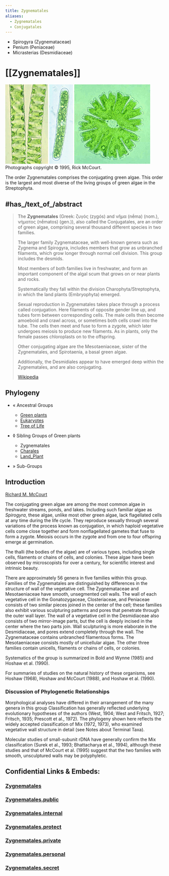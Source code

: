 ```yaml
---
title: Zygnematales
aliases:
  - Zygnematales
  - Conjugatales
---
```


-   Spirogyra (Zygnemataceae)
-   Penium (Peniaceae)
-   Micrasterias (Desmidiaceae)
# [[Zygnematales]]  

![Spirogyra,Zygnemataceae,Zygnematales](Zygnematales/Spirogyra,Zygnemataceae,Zygnematales.gif)  ![Penium,Peniaceae,Zygnematales](Zygnematales/Penium,Peniaceae,Zygnematales.gif)  ![Micrasterias,Desmidiaceae,Zygnematales](Zygnematales/Micrasterias,Desmidiaceae,Zygnematales.gif) 
Photographs copyright © 1995, Rick McCourt.

The order Zygnematales comprises the conjugating green algae. 
This order is the largest and most diverse of the living groups of green algae in the Streptophyta.

## #has_/text_of_/abstract 

> The **Zygnematales** (Greek: ζυγός (zygós) and νῆμα (nḗma) (nom.), νήματος (nḗmatos) (gen.)), 
> also called the Conjugatales, are an order of green algae, 
> comprising several thousand different species in two families. 
> 
> The larger family Zygnemataceae, with well-known genera such as Zygnema and Spirogyra, 
> includes members that grow as unbranched filaments, which grow longer through normal cell division. 
> This group includes the desmids. 
> 
> Most members of both families live in freshwater, 
> and form an important component of the algal scum that grows on or near plants and rocks.
>
> Systematically they fall within the division Charophyta/Streptophyta, 
> in which the land plants (Embryophyta) emerged.
>
> Sexual reproduction in Zygnematales takes place through a process called conjugation. 
> Here filaments of opposite gender line up, and tubes form between corresponding cells. 
> The male cells then become amoeboid and crawl across, or sometimes both cells crawl into the tube. 
> The cells then meet and fuse to form a zygote, 
> which later undergoes meiosis to produce new filaments. 
> As in plants, only the female passes chloroplasts on to the offspring.
>
> Other conjugating algae are the Mesotaeniaceae, sister of the Zygnematales, 
> and Spirotaenia, a basal green algae. 
> 
> Additionally, the Desmidiales appear to have emerged deep within the Zygnematales, 
> and are also conjugating.
>
> [Wikipedia](https://en.wikipedia.org/wiki/Zygnematales) 


## Phylogeny 

-   « Ancestral Groups  
    -   [Green plants](../Plants.md)
    -   [Eukaryotes](Eukaryotes)
    -   [Tree of Life](../../Tree_of_Life.md)

-   ◊ Sibling Groups of  Green plants
    -   Zygnematales
    -   [Charales](Charales.md)
    -   [Land_Plant](Land_Plant.md)

-   » Sub-Groups 

## Introduction

[Richard M. McCourt]()

The conjugating green algae are among the most common algae in
freshwater streams, ponds, and lakes. Including such familiar algae as
*Spirogyra*, these algae, unlike most other green algae, lack
flagellated cells at any time during the life cycle. They reproduce
sexually through several variations of the process known as conjugation,
in which haploid vegetative cells come close together and form
nonflagellated gametes that fuse to form a zygote. Meiosis occurs in the
zygote and from one to four offspring emerge at germination.

The thalli (the bodies of the algae) are of various types, including
single cells, filaments or chains of cells, and colonies. These algae
have been observed by microscopists for over a century, for scientific
interest and intrinsic beauty.

There are approximately 56 genera in five families within this group.
Families of the Zygnematales are distinguished by differences in the
structure of wall of the vegetative cell. The Zygnemataceae and
Mesotaeniaceae have smooth, unsegmented cell walls. The wall of each
vegetative cell in the Gonatozygaceae, Closteriaceae, and Peniaceae
consists of two similar pieces joined in the center of the cell; these
families also exhibit various sculpturing patterns and pores that
penetrate through the outer wall layer. The wall of a vegetative cell in
the Desmidiaceae also consists of two mirror-image parts, but the cell
is deeply incised in the center where the two parts join. Wall
sculpturing is more elaborate in the Desmidiaceae, and pores extend
completely through the wall. The Zygnemataceae contains unbranched
filamentous forms. The Mesotaeniaceae consists mostly of unicellular
algae. The other three families contain unicells, filaments or chains of
cells, or colonies.

Systematics of the group is summarized in Bold and Wynne (1985) and
Hoshaw et al. (1990).

For summaries of studies on the natural history of these organisms, see
Hoshaw (1968), Hoshaw and McCourt (1988), and Hoshaw et al. (1990).

### Discussion of Phylogenetic Relationships

Morphological analyses have differed in their arrangement of the many
genera in this group Classification has generally reflected underlying
evolutionary hypotheses of the authors (West, 1904; West and Fritsch,
1927; Fritsch, 1935; Prescott et al., 1972). The phylogeny shown here
reflects the widely accepted classification of Mix (1972, 1973), who
examined vegetative wall structure in detail (see Notes about Terminal
Taxa).

Molecular studies of small-subunit rDNA have generally confirm the Mix
classification (Surek et al., 1993; Bhattacharya et al., 1994), although
these studies and that of McCourt et al. (1995) suggest that the two
families with smooth, unsculptured walls may be polyphyletic.




## Confidential Links & Embeds: 

### [Zygnematales](/_Standards/bio/bio~Domain/Eukaryotes/Plants/Zygnematales.md) 

### [Zygnematales.public](/_public/bio/bio~Domain/Eukaryotes/Plants/Zygnematales.public.md) 

### [Zygnematales.internal](/_internal/bio/bio~Domain/Eukaryotes/Plants/Zygnematales.internal.md) 

### [Zygnematales.protect](/_protect/bio/bio~Domain/Eukaryotes/Plants/Zygnematales.protect.md) 

### [Zygnematales.private](/_private/bio/bio~Domain/Eukaryotes/Plants/Zygnematales.private.md) 

### [Zygnematales.personal](/_personal/bio/bio~Domain/Eukaryotes/Plants/Zygnematales.personal.md) 

### [Zygnematales.secret](/_secret/bio/bio~Domain/Eukaryotes/Plants/Zygnematales.secret.md)

